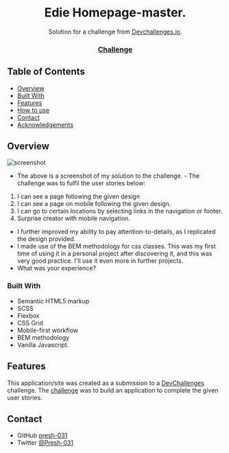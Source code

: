 <h1 align="center">Edie Homepage-master.</h1>

<div align="center">
   Solution for a challenge from  <a href="http://devchallenges.io" target="_blank">Devchallenges.io</a>.
</div>

<div align="center">
  <h3>
    <a href="https://devchallenges.io/challenges/xobQBuf8zWWmiYMIAZe0">
      Challenge
    </a>
  </h3>
</div>

<!-- TABLE OF CONTENTS -->

## Table of Contents

- [Overview](#overview)
- [Built With](#built-with)
- [Features](#features)
- [How to use](#how-to-use)
- [Contact](#contact)
- [Acknowledgements](#acknowledgements)

<!-- OVERVIEW -->

## Overview

![screenshot](./Screen%20Shot%202022-08-23%20at%2018.18.19-fullpage.png)

- The above is a screenshot of my solution to the challenge. - The challenge was to fulfil the user stories below:

1. I can see a page following the given design
2. I can see a page on mobile following the given design.
3. I can go to certain locations by selecting links in the navigation or footer.
4. Surprise creator with mobile navigation.

- I further improved my ability to pay attention-to-details, as I replicated the design provided.
- I made use of the BEM methodology for css classes. This was my first time of using it in a personal project after discovering it, and this was very good practice. I'll use it even more in further projects.
- What was your experience?

### Built With

- Semantic HTML5 markup
- SCSS
- Flexbox
- CSS Grid
- Mobile-first workflow
- BEM methodology
- Vanilla Javascript.

## Features

This application/site was created as a submission to a [DevChallenges](https://devchallenges.io/challenges) challenge. The [challenge](https://devchallenges.io/challenges/xobQBuf8zWWmiYMIAZe0) was to build an application to complete the given user stories.

## Contact

- GitHub [presh-031](https://github.com/presh-031)
- Twitter [@Presh-031](https://twitter.com/Presh_031)
